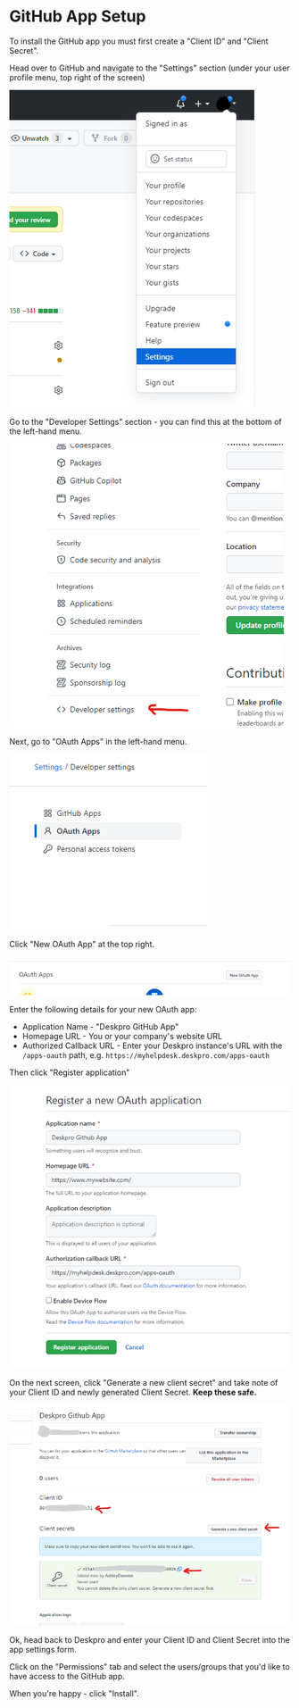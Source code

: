 GitHub App Setup
===

To install the GitHub app you must first create a "Client ID" and "Client Secret".

Head over to GitHub and navigate to the "Settings" section (under your user profile menu, top right of the screen)

[![](/docs/assets/setup/github-setup-01.png)](/docs/assets/setup/github-setup-01.png)

Go to the "Developer Settings" section - you can find this at the bottom of the left-hand menu.

[![](/docs/assets/setup/github-setup-02.png)](/docs/assets/setup/github-setup-02.png)

Next, go to "OAuth Apps" in the left-hand menu.

[![](/docs/assets/setup/github-setup-03.png)](/docs/assets/setup/github-setup-03.png)

Click "New OAuth App" at the top right.

[![](/docs/assets/setup/github-setup-04.png)](/docs/assets/setup/github-setup-04.png)

Enter the following details for your new OAuth app:

* Application Name - "Deskpro GitHub App"
* Homepage URL - You or your company's website URL
* Authorized Callback URL - Enter your Deskpro instance's URL with the `/apps-oauth` path, e.g. `https://myhelpdesk.deskpro.com/apps-oauth`

Then click "Register application"

[![](/docs/assets/setup/github-setup-05.png)](/docs/assets/setup/github-setup-05.png)

On the next screen, click "Generate a new client secret" and take note of your Client ID and newly generated Client Secret. **Keep these safe.**

[![](/docs/assets/setup/github-setup-06.png)](/docs/assets/setup/github-setup-06.png)

Ok, head back to Deskpro and enter your Client ID and Client Secret into the app settings form.

Click on the "Permissions" tab and select the users/groups that you'd like to have access to the GitHub app.

When you're happy - click "Install".
